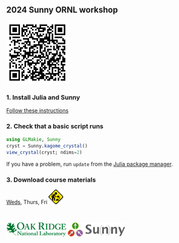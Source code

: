 ## 2024 Sunny ORNL workshop

![image](QR.png)

### 1. Install Julia and Sunny

[Follow these instructions](https://github.com/SunnySuite/Sunny.jl/wiki/Getting-started-with-Julia)

### 2. Check that a basic script runs

```julia
using GLMakie, Sunny
cryst = Sunny.kagome_crystal()
view_crystal(cryst; ndims=2)
```

If you have a problem, run `update` from the [Julia package manager](https://github.com/SunnySuite/Sunny.jl/wiki/Getting-started-with-Julia#the-built-in-julia-package-manager).

### 3. Download course materials

[Weds](https://download-directory.github.io/?url=https%3A%2F%2Fgithub.com%2FSunnySuite%2FSunnyContributed%2Ftree%2Fmain%2Fworkshops%2F2024_09_ORNL%2FWeds),
Thurs,
Fri
![image](under_construction.gif)

<br>

<img src="ornl-light.svg" alt="ORNL" height="38px"> <img src="sunny_logo.svg" alt="ORNL" height="38px">
